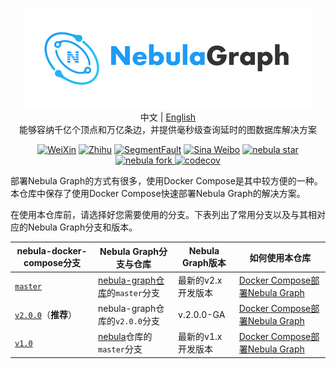 <p align="center">
  <img src="https://github.com/vesoft-inc/nebula/raw/master/docs/logo.png"/>
  <br>中文 | <a href="README.md">English</a>
  <br>能够容纳千亿个顶点和万亿条边，并提供毫秒级查询延时的图数据库解决方案<br>
</p>

<p align="center">
  <a href="https://user-images.githubusercontent.com/38887077/67449282-4362b300-f64c-11e9-878f-7efc373e5e55.jpg"><img src="https://img.shields.io/badge/WeChat-%E5%BE%AE%E4%BF%A1-brightgreen" alt="WeiXin"></a>
  <a href="https://www.zhihu.com/org/nebulagraph/activities"><img src="https://img.shields.io/badge/Zhihu-%E7%9F%A5%E4%B9%8E-blue" alt="Zhihu"></a>
  <a href="https://segmentfault.com/t/nebula"><img src="https://img.shields.io/badge/SegmentFault-%E6%80%9D%E5%90%A6-green" alt="SegmentFault"></a>
  <a href="https://weibo.com/p/1006067122684542/home?from=page_100606&mod=TAB#place"><img src="https://img.shields.io/badge/Weibo-%E5%BE%AE%E5%8D%9A-red" alt="Sina Weibo"></a>
  <a href="http://githubbadges.com/star.svg?user=vesoft-inc&repo=nebula&style=default">
    <img src="http://githubbadges.com/star.svg?user=vesoft-inc&repo=nebula&style=default" alt="nebula star"/>
  </a>
  <a href="http://githubbadges.com/fork.svg?user=vesoft-inc&repo=nebula&style=default">
    <img src="http://githubbadges.com/fork.svg?user=vesoft-inc&repo=nebula&style=default" alt="nebula fork"/>
  </a>
  <a href="https://codecov.io/gh/vesoft-inc/nebula">
    <img src="https://codecov.io/gh/vesoft-inc/nebula/branch/master/graph/badge.svg" alt="codecov"/>
  </a>
</p>

部署Nebula Graph的方式有很多，使用Docker Compose是其中较方便的一种。本仓库中保存了使用Docker Compose快速部署Nebula Graph的解决方案。

在使用本仓库前，请选择好您需要使用的分支。下表列出了常用分支以及与其相对应的Nebula Graph分支和版本。

| nebula-docker-compose分支 | Nebula Graph分支与仓库 | Nebula Graph版本 | 如何使用本仓库 |
| - | - | - | - |
| [`master`](https://github.com/vesoft-inc/nebula-docker-compose/tree/master) | [nebula-graph仓库](https://github.com/vesoft-inc/nebula-graph)的`master`分支| 最新的v2.x开发版本 | [Docker Compose部署Nebula Graph](https://docs.nebula-graph.com.cn/2.0/2.quick-start/2.deploy-nebula-graph-with-docker-compose/) |
| [`v2.0.0`](https://github.com/vesoft-inc/nebula-docker-compose/tree/v2.0.0)（**推荐**） | nebula-graph仓库的`v2.0.0`分支 | v.2.0.0-GA | [Docker Compose部署Nebula Graph](https://github.com/vesoft-inc/nebula-docker-compose/blob/v2.0.0/README_zh-CN.md) |
| [`v1.0`](https://github.com/vesoft-inc/nebula-docker-compose/tree/v1.0)| [nebula](https://github.com/vesoft-inc/nebula)仓库的`master`分支 | 最新的v1.x开发版本 | [Docker Compose部署Nebula Graph](https://github.com/vesoft-inc/nebula-docker-compose/blob/v1.0/README_zh-CN.md) |
